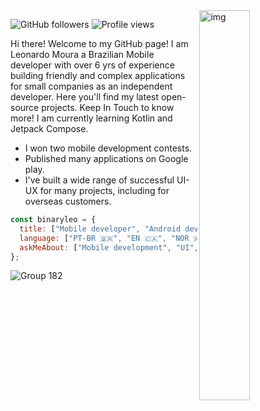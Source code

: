 
<img align="right" alt="img" src="https://user-images.githubusercontent.com/72607039/169917184-a7ca071a-46f8-417d-8037-d73beae94358.png" width="40%" height="auto" />
 

![GitHub followers](https://img.shields.io/github/followers/binaryleo?label=Follow&style=social)
<img src="https://komarev.com/ghpvc/?username=binaryleo&color=008080" alt="Profile views " />


Hi there! Welcome to my GitHub page! I am Leonardo Moura a Brazilian Mobile developer with over 6 yrs of experience building friendly and complex applications for small companies as an independent developer. Here you'll find my latest open-source projects. Keep In Touch to know more! I am currently learning Kotlin and Jetpack Compose.
 - I won two mobile development contests. 
 - Published many applications on Google play.
 - I've built a wide range of successful UI-UX for many projects, including for overseas customers.
<div>

```javascript
const binaryleo = {
  title: ["Mobile developer", "Android developer"],
  language: ["PT-BR 🇧🇷", "EN 🇨🇦", "NOR 🇳🇴", "FR 🇫🇷"],
  askMeAbout: ["Mobile development", "UI","Figma"],
};


```


![Group 182](https://user-images.githubusercontent.com/72607039/210363450-b6a6f703-88e5-4855-bedd-0527dc31ba43.png)








</div>

